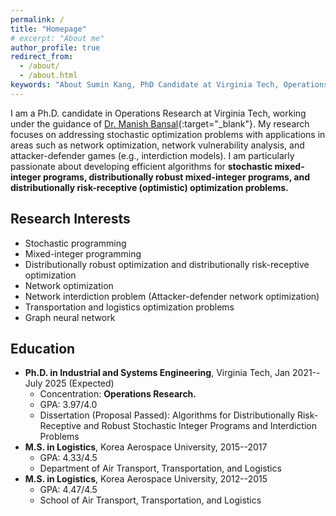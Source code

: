 ```yaml
---
permalink: /
title: "Homepage"
# excerpt: "About me"
author_profile: true
redirect_from: 
  - /about/
  - /about.html
keywords: "About Sumin Kang, PhD Candidate at Virginia Tech, Operations Research"
---
```


I am a Ph.D. candidate in Operations Research at Virginia Tech, working under the guidance of [Dr. Manish Bansal](https://www.ise.vt.edu/people/faculty/bansal.html){:target="_blank"}. 
My research focuses on addressing stochastic optimization problems with applications in areas such as network optimization, network vulnerability analysis, and attacker-defender games (e.g., interdiction models). I am particularly passionate about developing efficient algorithms for **stochastic mixed-integer programs, distributionally robust mixed-integer programs, and distributionally risk-receptive (optimistic) optimization problems.**

## Research Interests
- Stochastic programming
- Mixed-integer programming
- Distributionally robust optimization and distributionally risk-receptive optimization
- Network optimization
- Network interdiction problem (Attacker-defender network optimization)
- Transportation and logistics optimization problems
- Graph neural network

## Education
- **Ph.D. in Industrial and Systems Engineering**, Virginia Tech, Jan 2021--July 2025 (Expected)
  - Concentration: **Operations Research.**
  - GPA: 3.97/4.0
  - Dissertation (Proposal Passed): Algorithms for Distributionally Risk-Receptive and Robust Stochastic Integer Programs and Interdiction Problems
- **M.S. in Logistics**, Korea Aerospace University, 2015--2017
  - GPA: 4.33/4.5
  - Department of Air Transport, Transportation, and Logistics
- **M.S. in Logistics**, Korea Aerospace University, 2012--2015
  - GPA: 4.47/4.5
  - School of Air Transport, Transportation, and Logistics

<!-- ## Research Projects (To be specified)
- Distributionally Risk-aversion and Risk-receptiveness
- Multistage Stochastic Mixed-integer Programming
- Network Interdiction -->